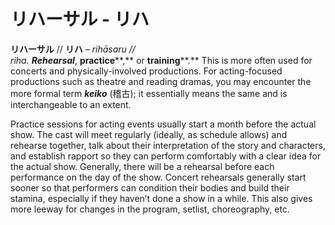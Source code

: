 # リハーサル - リハ

**リハーサル** // **リハ** – _rihāsaru // riha._ **_Rehearsal_**, **practice****,** or **training****.** This is more often used for concerts and physically-involved productions. For acting-focused productions such as theatre and reading dramas, you may encounter the more formal term **_keiko_** (稽古); it essentially means the same and is interchangeable to an extent.

Practice sessions for acting events usually start a month before the actual show. The cast will meet regularly (ideally, as schedule allows) and rehearse together, talk about their interpretation of the story and characters, and establish rapport so they can perform comfortably with a clear idea for the actual show. Generally, there will be a rehearsal before each performance on the day of the show. Concert rehearsals generally start sooner so that performers can condition their bodies and build their stamina, especially if they haven’t done a show in a while. This also gives more leeway for changes in the program, setlist, choreography, etc.
